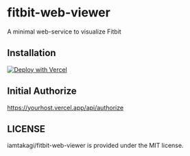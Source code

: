 # fitbit-web-viewer
A minimal web-service to visualize Fitbit

## Installation
[![Deploy with Vercel](https://vercel.com/button)](https://vercel.com/new/clone?repository-url=https://github.com/iamtakagi/fitbit-insights)

## Initial Authorize
https://yourhost.vercel.app/api/authorize

## LICENSE
iamtakagi/fitbit-web-viewer is provided under the MIT license.
